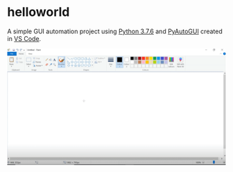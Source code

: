 ﻿# helloworld

A simple GUI automation project using [Python 3.7.6](https://www.python.org/downloads/release/python-376/) and [PyAutoGUI](https://pyautogui.readthedocs.io/en/latest/) created in [VS Code](https://code.visualstudio.com/).

<img src="/Images/HelloWorld.gif">


